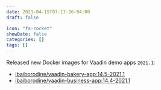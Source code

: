 ```yaml
---
date: 2021-04-15T07:17:26-04:00
draft: false

icon: "fa-rocket"
showDate: false
categories: []
tags: []
---
```


Released new Docker images for Vaadin demo apps `2021.1`:
- [ibaiborodine/vaadin-bakery-app:14.5-2021.1](https://hub.docker.com/layers/ibaiborodine/vaadin-bakery-app/14.5-2021.1/images/sha256-5628d718ad4c44f447a11fed25e0dfe38b318c995077bfd0ab95a88c2b95cdd4?context=repo)
- [ibaiborodine/vaadin-business-app:14.4-2021.1](https://hub.docker.com/layers/ibaiborodine/vaadin-business-app/14.4-2021.1/images/sha256-2190bff3a538410d632e0c9042cc23e307dc27a73cf2db2c8de8ed11aa5fe60e?context=explore)
